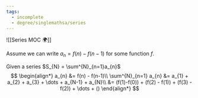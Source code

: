 ```yaml
---
tags:
  - incomplete
  - degree/singlemathsa/series
---
```

![[Series MOC 🌍]]

Assume we can write $a_{n} = f(n) - f(n-1)$ for some function $f$.

Given a series $S_{N} = \sum^{N}_{n=1}a_{n}$
$$
\begin{align*}
a_{n} &= f(n) - f(n-1)\\
\sum^{N}_{n=1} a_{n} &= a_{1} + a_{2} + a_{3} + \dots + a_{N-1} + a_{N}\\
&= (f(1)-f(0)) + (f(2) - f(1)) + (f(3) - f(2)) + \dots + ()
\end{align*}
$$
